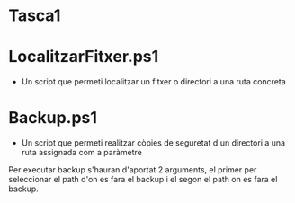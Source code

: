 # Tasca1

# LocalitzarFitxer.ps1
- Un script que permeti localitzar un fitxer o directori a una ruta concreta

# Backup.ps1
- Un script que permeti realitzar còpies de seguretat d'un directori a una ruta assignada com a paràmetre

Per executar backup s'hauran d'aportat 2 arguments, el primer per seleccionar el path d'on es fara el backup i el segon el path on es fara el backup.
